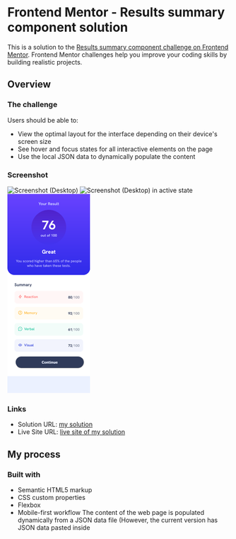 # Frontend Mentor - Results summary component solution

This is a solution to the [Results summary component challenge on Frontend Mentor](https://www.frontendmentor.io/challenges/results-summary-component-CE_K6s0maV). Frontend Mentor challenges help you improve your coding skills by building realistic projects. 

## Overview

### The challenge

Users should be able to:

- View the optimal layout for the interface depending on their device's screen size
- See hover and focus states for all interactive elements on the page
- Use the local JSON data to dynamically populate the content

### Screenshot

![Screenshot (Desktop)](./screenshot.png)
![Screenshot (Desktop) in active state](./screenshotActive.png)
![Screenshot (Mobile)](./screenshotMobile.png)

### Links

- Solution URL: [my solution](https://github.com/toshirokubota/result-summary-component)
- Live Site URL: [live site of my solution](https://toshirokubota.github.io/result-summary-component/)

## My process

### Built with

- Semantic HTML5 markup
- CSS custom properties
- Flexbox
- Mobile-first workflow
The content of the web page is populated dynamically from a JSON data file (However, the current version has JSON data pasted inside <script> area.)

### What I learned

In this project, I employed a mobile-first workflow. I first designed the mobile version, then used media query for a larger screen. 

I realized how hard it is to read a local static file (data.json) from my static web page. 

### Continued development

I have gotten somewhat better at controlling the layout of all the elements in the design. But I am still encounter cases where I am not sure why they show up in an unexpected way and how to fix it. So I need to keep working on it, eventually I will make it mine.

I want to be more comfortable with flexbox patterns and understand when to use the layout. 

I was able to populate the page with data.json, although I pasted the content of the file inside my script. I wanted to read it from a file, but I felt it was beyond the scope of this project. 

### Useful resources


